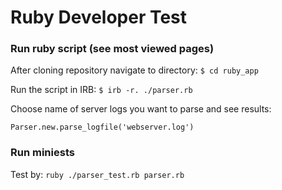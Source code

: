 # Ruby Developer Test

### Run ruby script (see most viewed pages)

After cloning repository navigate to directory:
`$ cd ruby_app`

Run the script in IRB:
`$ irb -r. ./parser.rb`

Choose name of server logs you want to parse and see results:

`Parser.new.parse_logfile('webserver.log')`

### Run miniests

Test by:
` ruby ./parser_test.rb parser.rb `

